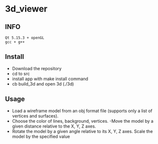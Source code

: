 # 3d_viewer

## INFO
    Qt 5.15.3 + openGL
    gcc + g++

## Install
* Download the repository
* cd to src
* install app  with make install command
* cb build_3d and open 3d (./3d)


## Usage
* Load a wireframe model from an obj format file (supports only a list of vertices and surfaces).
* Choose the color of lines, background, vertices. -Move the model by a given distance relative to the X, Y, Z axes.
* Rotate the model by a given angle relative to its X, Y, Z axes.
Scale the model by the specified value